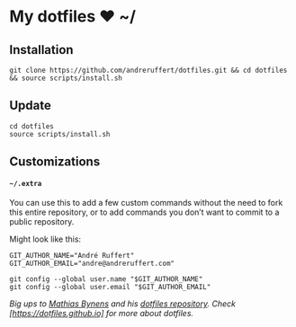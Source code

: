 # My dotfiles ❤ ~/

## Installation

````
git clone https://github.com/andreruffert/dotfiles.git && cd dotfiles && source scripts/install.sh
````

## Update
````
cd dotfiles
source scripts/install.sh
````

## Customizations

#### `~/.extra`
You can use this to add a few custom commands without the need to fork this entire repository, or to add commands you don’t want to commit to a public repository.

Might look like this:

	GIT_AUTHOR_NAME="André Ruffert"
    GIT_AUTHOR_EMAIL="andre@andreruffert.com"

    git config --global user.name "$GIT_AUTHOR_NAME"
    git config --global user.email "$GIT_AUTHOR_EMAIL"

_Big ups to [Mathias Bynens](https://mathiasbynens.be/) and his [dotfiles repository](https://github.com/mathiasbynens/dotfiles). Check [https://dotfiles.github.io] for more about dotfiles._
